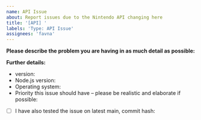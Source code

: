 ```yaml
---
name: API Issue
about: Report issues due to the Nintendo API changing here
title: '[API] '
labels: 'Type: API Issue'
assignees: 'favna'
---
```


**Please describe the problem you are having in as much detail as possible:**

**Further details:**

- version:
- Node.js version:
- Operating system:
- Priority this issue should have – please be realistic and elaborate if possible:

<!--
If this applies to you, please check the respective checkbox: [ ] becomes [x].
You don't have to modify the text to suit your particular situation – if you want to
elaborate, please do so in the description.
While it's not a requirement to test your issue on the main branch, it would make fixing
the problem a lot easier for us, so please do so if possible.
-->

- [ ] I have also tested the issue on latest main, commit hash:
